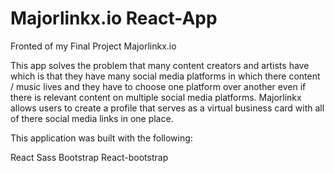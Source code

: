 # Majorlinkx.io React-App

Fronted of my Final Project Majorlinkx.io


This app solves the problem that many content creators and artists have which is that they have many social media platforms in which there content / music  lives and they have to choose one platform over another even if there is relevant content on multiple social media platforms. Majorlinkx allows users to create a profile that serves as a virtual business card with all of there social media links in one place. 

This application was built with the following:

React 
Sass
Bootstrap 
React-bootstrap
